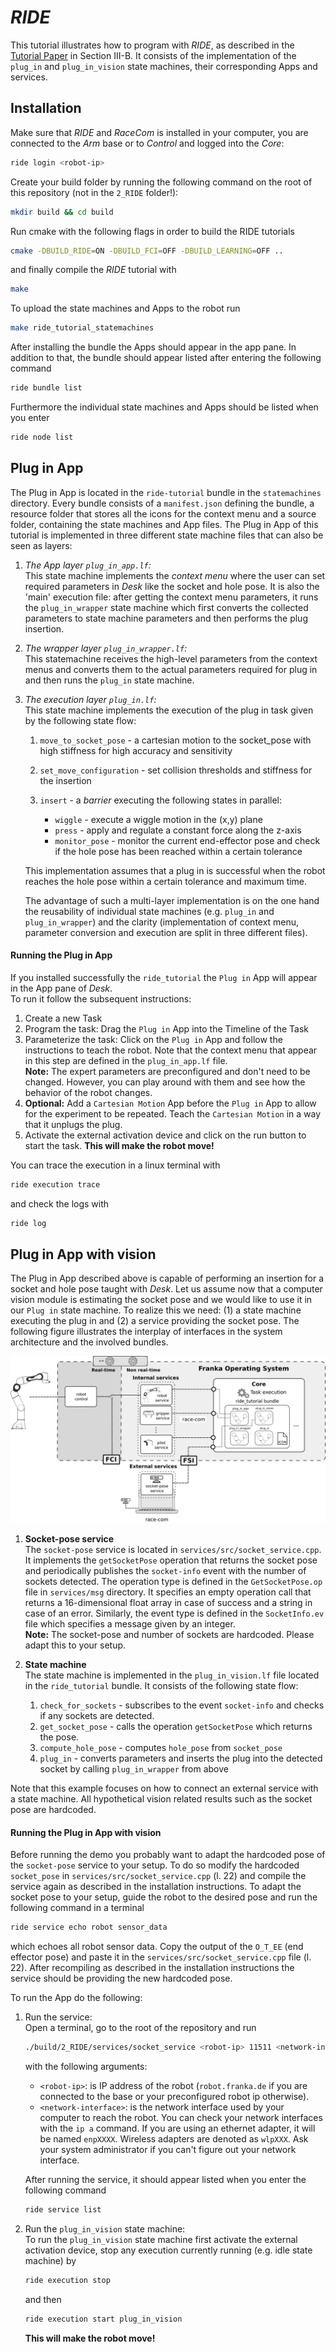# *RIDE*
This tutorial illustrates how to program with *RIDE*, as described in the [Tutorial Paper](#tutorial-paper) in Section III-B. It consists of the implementation of the `plug_in` and `plug_in_vision` state machines, their corresponding Apps and services.

## Installation
Make sure that *RIDE* and *RaceCom* is installed in your computer, you are connected to the *Arm* base or to *Control* and logged into the *Core*:

```sh
ride login <robot-ip>
```

Create your build folder by running the following command on the root of this repository (not in the `2_RIDE` folder!):

```sh
mkdir build && cd build
```

Run cmake with the following flags in order to build the RIDE tutorials

```sh
cmake -DBUILD_RIDE=ON -DBUILD_FCI=OFF -DBUILD_LEARNING=OFF ..
```

and finally compile the *RIDE* tutorial with

```sh
make
```

To upload the state machines and Apps to the robot run

```sh
make ride_tutorial_statemachines
```

After installing the bundle the Apps should appear in the app pane. In addition to that, the bundle should appear listed after entering the following command

```sh
ride bundle list
```

Furthermore the individual state machines and Apps should be listed when you enter

```sh
ride node list
```

## Plug in App
The Plug in App is located in the `ride-tutorial` bundle in the `statemachines` directory. Every bundle consists of a `manifest.json` defining the bundle, a resource folder that stores all the icons for the context menu and a source folder, containing the state machines and App files.
The Plug in App of this tutorial is implemented in three different state machine files that can also be seen as layers:

1. *The App layer `plug_in_app.lf`:*</br>
   This state machine implements the *context menu* where the user can set required parameters in *Desk* like the socket and hole pose. It is also the 'main' execution file: after getting the context menu parameters, it runs the `plug_in_wrapper` state machine which first converts the collected parameters to state machine parameters and then performs the plug insertion.
2. *The wrapper layer `plug_in_wrapper.lf`:*</br>
   This statemachine receives the high-level parameters from the context menus and converts them to the actual parameters required for plug in and then runs the `plug_in` state machine.
3. *The execution layer `plug_in.lf`:*</br>
   This state machine implements the execution of the plug in task given by the following state flow: </br>

     1. `move_to_socket_pose` -  a cartesian motion to the socket_pose with high stiffness for high accuracy and sensitivity
     2. `set_move_configuration` - set collision thresholds and stiffness for the insertion
     3. `insert` - a *barrier* executing the following states in parallel:

         * `wiggle` - execute a wiggle motion in the (x,y) plane
         * `press` - apply and regulate a constant force along the z-axis
         * `monitor_pose` - monitor the current end-effector pose and check if the hole pose has been reached within a certain tolerance

    This implementation assumes that a plug in is successful when the robot reaches the hole pose within a certain tolerance and maximum time.

    The advantage of such a multi-layer implementation is on the one hand the reusability of individual state machines (e.g. `plug_in` and `plug_in_wrapper`) and the clarity (implementation of context menu, parameter conversion and execution are split in three different files).


#### Running the Plug in App
If you installed successfully the `ride_tutorial` the `Plug in` App will appear in the App pane of *Desk*.</br>
To run it follow the subsequent instructions:

1. Create a new Task
2. Program the task: Drag the `Plug in` App into the Timeline of the Task
3. Parameterize the task: Click on the `Plug in` App and follow the instructions to teach the robot. Note that the context menu that appear in this step are defined in the `plug_in_app.lf` file.</br>
   **Note:** The expert parameters are preconfigured and don't need to be changed. However, you can play around with them and see how the behavior of the robot changes.
4. **Optional:** Add a `Cartesian Motion` App before the `Plug in` App to allow for the experiment to be repeated. Teach the `Cartesian Motion` in a way that it unplugs the plug.
5. Activate the external activation device and click on the run button to start the task. **This will make the robot move!**

You can trace the execution in a linux terminal with

```sh
ride execution trace
```

and check the logs with

```sh
ride log
```

## Plug in App with vision
The Plug in App described above is capable of performing an insertion for a socket and hole pose taught with *Desk*. Let us assume now that a computer vision module is estimating the socket pose and we would like to use it in our `Plug in` state machine. To realize this we need: (1) a state machine executing the plug in and (2) a service providing the socket pose.
The following figure illustrates the interplay of interfaces in the system architecture and the involved bundles.

![](fig/plug_in_vision_structure_bundles.png "Interplay of components and bundles of the RIDE integration of the FCI service.")

1. **Socket-pose service** </br>
The `socket-pose` service is located in `services/src/socket_service.cpp`. It implements the `getSocketPose` operation that returns the socket pose and periodically publishes the `socket-info` event with the number of sockets detected. The operation type is defined in the `GetSocketPose.op` file in `services/msg` directory. It specifies an empty operation call that returns a 16-dimensional float array in case of success and a string in case of an error. Similarly, the event type is defined in the `SocketInfo.ev` file which specifies a message given by an integer.</br>
**Note:** The socket-pose and number of sockets are hardcoded. Please adapt this to your setup.

2. **State machine** </BR>
The state machine is implemented in the `plug_in_vision.lf` file located in the `ride_tutorial` bundle. It consists of the following state flow:

    1. `check_for_sockets` - subscribes to the event `socket-info` and checks if any sockets are detected.
    2. `get_socket_pose` - calls the operation `getSocketPose` which returns the pose.
    3. `compute_hole_pose` - computes `hole_pose` from `socket_pose`
    4. `plug_in` - converts parameters and inserts the plug into the detected socket by calling `plug_in_wrapper` from above

Note that this example focuses on how to connect an external service with a state machine. All hypothetical vision related results such as the socket pose are hardcoded.


#### Running the Plug in App with vision
Before running the demo you probably want to adapt the hardcoded pose of the `socket-pose` service to your setup. To do so modify the hardcoded `socket_pose` in `services/src/socket_service.cpp` (l. 22) and compile the service again as described in the installation instructions. To adapt the socket pose to your setup, guide the robot to the desired pose and run the following command in a terminal

```sh
ride service echo robot sensor_data
```

which echoes all robot sensor data. Copy the output of the `O_T_EE` (end effector pose) and paste it in the `services/src/socket_service.cpp` file (l. 22). After recompiling as described in the installation instructions the service should be providing the new hardcoded pose.

To run the App do the following:

1. Run the service:</br>
    Open a terminal, go to the root of the repository and run

    ```sh
    ./build/2_RIDE/services/socket_service <robot-ip> 11511 <network-interface>
    ```

    with the following arguments:

    * `<robot-ip>`: is IP address of the robot (`robot.franka.de` if you  are connected to the base or your preconfigured robot ip otherwise).
    * `<network-interface>`: is the network interface used by your computer to reach the robot. You can check your network interfaces with the `ip a` command. If you are using an ethernet adapter, it will be named `enpXXXX`. Wireless adapters are denoted as `wlpXXX`. Ask your system administrator if you can't figure out your network interface.

    After running the service, it should appear listed when you enter the following command

    ```sh
    ride service list
    ```

2. Run the `plug_in_vision` state machine:</br>
    To run the `plug_in_vision` state machine first activate the external activation device, stop any execution currently running (e.g. idle state machine) by

    ```sh
    ride execution stop
    ```
    and then

    ```sh
    ride execution start plug_in_vision
    ```

    **This will make the robot move!**

